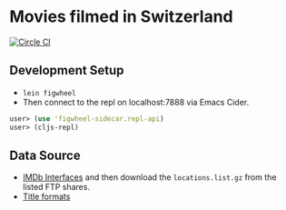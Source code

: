 # Movies filmed in Switzerland

[![Circle CI](https://circleci.com/gh/philippkueng/movies-filmed-in-switzerland.svg?style=svg)](https://circleci.com/gh/philippkueng/movies-filmed-in-switzerland)

## Development Setup

* `lein figwheel`
* Then connect to the repl on localhost:7888 via Emacs Cider.

```clojure
user> (use 'figwheel-sidecar.repl-api)
user> (cljs-repl)
```

## Data Source

* [IMDb Interfaces](http://www.imdb.com/interfaces) and then download the `locations.list.gz` from the listed FTP shares.
* [Title formats](http://www.imdb.com/updates/guide/title_formats)

